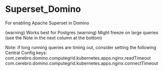 # Superset_Domino

For enabling Apache Superset in Domino

(warning) Works best for Postgres
(warning) Might freeze on large queries (see the Note in the next column at the bottom)

Note: if long running queries are timing out, consider setting the following Central Config keys:
com.cerebro.domino.computegrid.kubernetes.apps.nginx.readTimeout
com.cerebro.domino.computegrid.kubernetes.apps.nginx.connectTimeout
